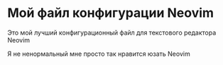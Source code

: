 # Мой файл конфигурации Neovim
Это мой лучший конфигурационный файл для текстового редактора Neovim

Я не ненормальный мне просто так нравится юзать Neovim
